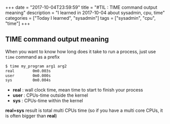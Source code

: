 +++
date = "2017-10-04T23:59:59"
title = "#TIL : TIME command output meaning"
description = "I learned in 2017-10-04 about sysadmin, cpu, time"
categories = ["Today I learned", "sysadmin"]
tags = ["sysadmin", "cpu", "time"]
+++



## TIME command output meaning

When you want to know how long does it take to run a process, just use `time` command as a prefix

```bash
$ time my_program arg1 arg2
real        0m0.003s
user        0m0.000s
sys         0m0.004s
```

- **real** : wall clock time, mean time to start to finish your process
- **user** : CPUs-time outside the kernel
- **sys** : CPUs-time within the kernel

**real+sys** result is total multi CPUs time (so if you have a multi core CPUs, it is often bigger than **real**)
